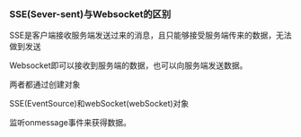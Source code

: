 ### SSE(Sever-sent)与Websocket的区别

SSE是客户端接收服务端发送过来的消息，且只能够接受服务端传来的数据，无法做到发送



Websocket即可以接收到服务端的数据，也可以向服务端发送数据。



两者都通过创建对象

SSE(EventSource)和webSocket(webSocket)对象

监听onmessage事件来获得数据。